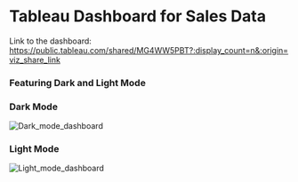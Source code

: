 # Tableau Dashboard for Sales Data

Link to the dashboard: https://public.tableau.com/shared/MG4WW5PBT?:display_count=n&:origin=viz_share_link

### Featuring Dark and Light Mode
### Dark Mode
![Dark_mode_dashboard](https://user-images.githubusercontent.com/126278720/221615582-1a7ac3e8-12cb-4a9b-91a8-447084d8e458.png)

### Light Mode
![Light_mode_dashboard](https://user-images.githubusercontent.com/126278720/221615759-742fa8dd-959a-41c2-bf8c-a94977b8faf2.png)
